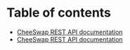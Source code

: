 # Table of contents

* [CheeSwap REST API documentation](README.md)
* [CheeSwap REST API documentation](docs.md)

